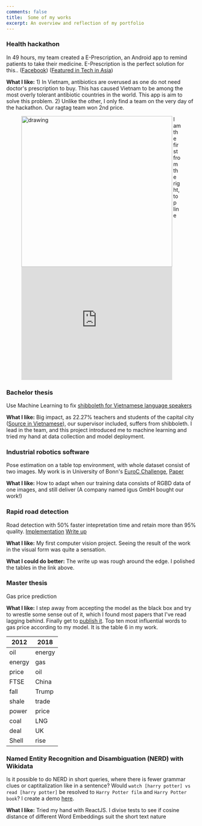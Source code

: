 ```yaml
---
comments: false
title:  Some of my works
excerpt: An overview and reflection of my portfolio
---
```

### Health hackathon
In 49 hours, my team created a E-Prescription, an Android app to remind patients to take their medicine.  E-Prescription is the perfect solution for this.. ([Facebook](https://www.facebook.com/jvhackingfest/?fref=nf)) ([Featured in Tech in Asia](https://www.techinasia.com/jv-hacking-fest-healthcare-hackathon-vietnam))

**What I like:** 1) In Vietnam, antibiotics are overused as one do not need doctor's prescription to buy. This has caused Vietnam to be among the most overly tolerant antibiotic countries in the world. This app is aim to solve this problem. 2) Unlike the other, I only find a team on the very day of the hackathon. Our ragtag team won 2nd price.

<p align="center">
<figure>
<img align="left" src="https://cdn.techinasia.com/wp-content/uploads/2013/11/jv-hacking-fest-vietnam-saigon-720x540.jpg" alt="drawing" width="400"/>
<figcaption>I am the first from the right, top line</figcaption>
 <iframe width="400" height="300" src="https://www.youtube-nocookie.com/embed/2OjyYhaLu5w?start=23" frameborder="0" allow="accelerometer; autoplay; clipboard-write; encrypted-media; gyroscope; picture-in-picture" allowfullscreen></iframe>
 </figure>
</p>

### Bachelor thesis
Use Machine Learning to fix [shibboleth for Vietnamese language speakers](https://en.wikipedia.org/wiki/Vietnamese_phonology#Initial_consonants)

**What I like:** Big impact, as 22.27% teachers and students of the capital city ([Source in Vietnamese](https://kenhtuyensinh.vn/gan-47000-giao-vien-va-hoc-sinh-noi-ngong)), our supervisor included, suffers from shibboleth. I lead in the team, and this project introduced me to machine learning and tried my hand at data collection and model deployment.

### Industrial robotics software
Pose estimation on a table top environment, with whole dataset consist of two images. My work is in University of Bonn's [EuroC Challenge](https://web.archive.org/web/20191204203324/http://www.euroc-project.eu/index.php?id=nimbro_manufacturing), [Paper](\href{https://arxiv.org/abs/2001.04134)

**What I like:** How to adapt when our training data consists of RGBD data of one images, and still deliver (A company named igus GmbH bought our work!)

### Rapid road detection
Road detection with 50% faster intepretation time and retain more than 95% quality. [Implementation](https://github.com/minhtriet/clockwork-kitti) [Write up](arxiv)

**What I like:** My first computer vision project. Seeing the result of the work in the visual form was quite a sensation.

**What I could do better:** The write up was rough around the edge. I polished the tables in the link above.


### Master thesis
Gas price prediction

**What I like:** I step away from accepting the model as the black box and try to wrestle some sense out of it, which I found most papers that I've read lagging behind. Finally get to [publish it](http://ceur-ws.org/Vol-2611/paper2.pdf). Top ten most influential words to gas price according to my model. It is the table 6 in my work.

<div align="center">
 
| 2012   | 2018 |
|--------|------|
| oil    | energy     |
| energy | gas      |
| price  | oil     |
| FTSE   | China     |
| fall   | Trump     |
| shale  | trade |
| power | price |
| coal | LNG |
| deal | UK |
| Shell | rise |

</div>

### Named Entity Recognition and Disambiguation (NERD) with Wikidata
Is it possible to do NERD in short queries, where there is fewer grammar clues or captitalization like in a sentence? 
Would `watch [harry potter] vs read [harry potter]` be resolved to `Harry Potter film` and `Harry Potter book`?
I create a demo [here](http://54.91.75.203/).

**What I like:** Tried my hand with ReactJS. I divise tests to see if cosine distance of different Word Embeddings suit the short text nature
